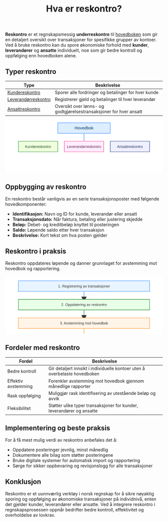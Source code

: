 ﻿---
title: "Hva er reskontro?"
seoTitle: "Hva er reskontro?"
meta_description: '**Reskontro** er et regnskapsmessig **underreskontro** til [hovedboken](/blogs/regnskap/hva-er-hovedbok "Hva er Hovedbok i Regnskap? Komplett Guide til Regnskap...'
slug: hva-er-reskontro
type: blog
layout: pages/single
---

**Reskontro** er et regnskapsmessig **underreskontro** til [hovedboken](/blogs/regnskap/hva-er-hovedbok "Hva er Hovedbok i Regnskap? Komplett Guide til Regnskapsføring") som gir en detaljert oversikt over transaksjoner for spesifikke grupper av kontoer. Ved å bruke reskontro kan du spore økonomiske forhold med **kunder**, **leverandører** og **ansatte** individuelt, noe som gir bedre kontroll og oppfølging enn hovedboken alene.

## Typer reskontro

| **Type** | **Beskrivelse** |
|---|---|
| [Kundereskontro](/blogs/regnskap/hva-er-kundereskontro "Hva er Kundereskontro? Komplett Guide til Kundeledger og Fordringsstyring") | Sporer alle fordringer og betalinger for hver kunde |
| [Leverandørreskontro](/blogs/regnskap/hva-er-leverandorreskontro "Hva er Leverandørreskontro? Komplett Guide til Leverandørgjeld og Betalingsoppfølging") | Registrerer gjeld og betalinger til hver leverandør |
| [Ansattreskontro](/blogs/regnskap/hva-er-ansattreskontro "Hva er Ansattreskontro? En Guide til Ansattkontoer i Regnskap") | Oversikt over lønns- og godtgjørelsestransaksjoner for hver ansatt |

![Reskontro Oversikt](reskontro-oversikt.svg)

## Oppbygging av reskontro

En reskontro består vanligvis av en serie transaksjonsposter med følgende hovedkomponenter:

* **Identifikasjon:** Navn og ID for kunde, leverandør eller ansatt
* **Transaksjonsdato:** Når faktura, betaling eller justering skjedde
* **Beløp:** Debet- og kreditbeløp knyttet til posteringen
* **Saldo:** Løpende saldo etter hver transaksjon
* **Beskrivelse:** Kort tekst om hva posten gjelder

## Reskontro i praksis

Reskontro oppdateres løpende og danner grunnlaget for avstemming mot hovedbok og rapportering.

![Reskontro Flyt](reskontro-flyt.svg)

## Fordeler med reskontro

| **Fordel** | **Beskrivelse** |
|---|---|
| Bedre kontroll | Gir detaljert innsikt i individuelle kontoer uten å overbelaste hovedboken |
| Effektiv avstemming | Forenkler avstemming mot hovedbok gjennom månedlige rapporter |
| Rask oppfølging | Muliggjør rask identifisering av utestående beløp og avvik |
| Fleksibilitet | Støtter ulike typer transaksjoner for kunder, leverandører og ansatte |

## Implementering og beste praksis

For å få mest mulig verdi av reskontro anbefales det å:

* Oppdatere posteringer jevnlig, minst månedlig
* Dokumentere alle bilag som støtter posteringene
* Bruke digitale systemer for automatisk import og rapportering
* Sørge for sikker oppbevaring og revisjonslogg for alle transaksjoner

## Konklusjon

Reskontro er et uunnværlig verktøy i norsk regnskap for å sikre nøyaktig sporing og oppfølging av økonomiske transaksjoner på individnivå, enten det gjelder kunder, leverandører eller ansatte. Ved å integrere reskontro i regnskapsprosessen oppnår bedrifter bedre kontroll, effektivitet og overholdelse av lovkrav.










